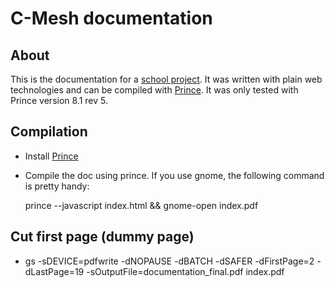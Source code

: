 C-Mesh documentation
========

## About
This is the documentation for a [school project](https://github.com/elHornair/mesh). It was written with plain web
technologies and can be compiled with [Prince](http://www.princexml.com/). It was only tested with Prince version 8.1 rev 5.

## Compilation
- Install [Prince](http://www.princexml.com/)
- Compile the doc using prince. If you use gnome, the following command is pretty handy:

    prince --javascript index.html && gnome-open index.pdf

## Cut first page (dummy page)
- gs -sDEVICE=pdfwrite -dNOPAUSE -dBATCH -dSAFER -dFirstPage=2 -dLastPage=19 -sOutputFile=documentation_final.pdf index.pdf
